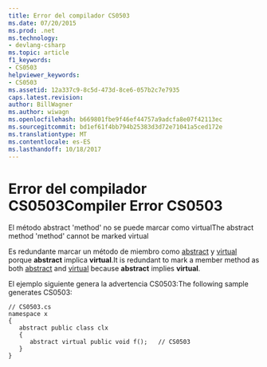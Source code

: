 ```yaml
---
title: Error del compilador CS0503
ms.date: 07/20/2015
ms.prod: .net
ms.technology:
- devlang-csharp
ms.topic: article
f1_keywords:
- CS0503
helpviewer_keywords:
- CS0503
ms.assetid: 12a337c9-8c5d-473d-8ce6-057b2c7e7935
caps.latest.revision: 
author: BillWagner
ms.author: wiwagn
ms.openlocfilehash: b669801fbe9f46ef44757a9adcfa8e07f42113ec
ms.sourcegitcommit: bd1ef61f4bb794b25383d3d72e71041a5ced172e
ms.translationtype: MT
ms.contentlocale: es-ES
ms.lasthandoff: 10/18/2017
---
```

# <a name="compiler-error-cs0503"></a><span data-ttu-id="37811-102">Error del compilador CS0503</span><span class="sxs-lookup"><span data-stu-id="37811-102">Compiler Error CS0503</span></span>
<span data-ttu-id="37811-103">El método abstract 'method' no se puede marcar como virtual</span><span class="sxs-lookup"><span data-stu-id="37811-103">The abstract method 'method' cannot be marked virtual</span></span>  
  
 <span data-ttu-id="37811-104">Es redundante marcar un método de miembro como [abstract](../../csharp/language-reference/keywords/abstract.md) y [virtual](../../csharp/language-reference/keywords/virtual.md) porque **abstract** implica **virtual**.</span><span class="sxs-lookup"><span data-stu-id="37811-104">It is redundant to mark a member method as both [abstract](../../csharp/language-reference/keywords/abstract.md) and [virtual](../../csharp/language-reference/keywords/virtual.md) because **abstract** implies **virtual**.</span></span>  
  
 <span data-ttu-id="37811-105">El ejemplo siguiente genera la advertencia CS0503:</span><span class="sxs-lookup"><span data-stu-id="37811-105">The following sample generates CS0503:</span></span>  
  
```  
// CS0503.cs  
namespace x  
{  
   abstract public class clx  
   {  
      abstract virtual public void f();   // CS0503  
   }  
}  
```

